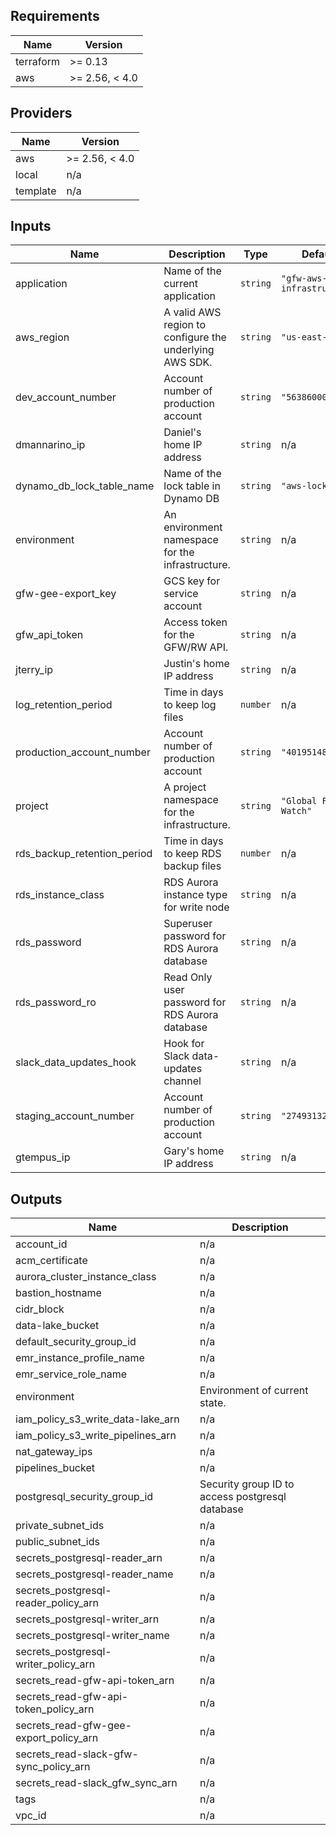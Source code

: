 ## Requirements

| Name | Version |
|------|---------|
| terraform | >= 0.13 |
| aws | >= 2.56, < 4.0 |

## Providers

| Name | Version |
|------|---------|
| aws | >= 2.56, < 4.0 |
| local | n/a |
| template | n/a |

## Inputs

| Name                           | Description                                             | Type | Default | Required |
|--------------------------------|---------------------------------------------------------|------|---------|:--------:|
| application                    | Name of the current application                         | `string` | `"gfw-aws-core-infrastructure"` | no |
| aws\_region                    | A valid AWS region to configure the underlying AWS SDK. | `string` | `"us-east-1"` | no |
| dev\_account\_number           | Account number of production account                    | `string` | `"563860007740"` | no |
| dmannarino\_ip                 | Daniel's home IP address                                | `string` | n/a | yes |
| dynamo\_db\_lock\_table\_name  | Name of the lock table in Dynamo DB                     | `string` | `"aws-locks"` | no |
| environment                    | An environment namespace for the infrastructure.        | `string` | n/a | yes |
| gfw-gee-export\_key            | GCS key for service account                             | `string` | n/a | yes |
| gfw\_api\_token                | Access token for the GFW/RW API.                        | `string` | n/a | yes |
| jterry\_ip                     | Justin's home IP address                                | `string` | n/a | yes |
| log\_retention\_period         | Time in days to keep log files                          | `number` | n/a | yes |
| production\_account\_number    | Account number of production account                    | `string` | `"401951483516"` | no |
| project                        | A project namespace for the infrastructure.             | `string` | `"Global Forest Watch"` | no |
| rds\_backup\_retention\_period | Time in days to keep RDS backup files                   | `number` | n/a | yes |
| rds\_instance\_class           | RDS Aurora instance type for write node                 | `string` | n/a | yes |
| rds\_password                  | Superuser password for RDS Aurora database              | `string` | n/a | yes |
| rds\_password\_ro              | Read Only user password for RDS Aurora database         | `string` | n/a | yes |
| slack\_data\_updates\_hook     | Hook for Slack data-updates channel                     | `string` | n/a | yes |
| staging\_account\_number       | Account number of production account                    | `string` | `"274931322839"` | no |
| gtempus\_ip                    | Gary's home IP address                                  | `string` | n/a | yes |

## Outputs

| Name | Description |
|------|-------------|
| account\_id | n/a |
| acm\_certificate | n/a |
| aurora\_cluster\_instance\_class | n/a |
| bastion\_hostname | n/a |
| cidr\_block | n/a |
| data-lake\_bucket | n/a |
| default\_security\_group\_id | n/a |
| emr\_instance\_profile\_name | n/a |
| emr\_service\_role\_name | n/a |
| environment | Environment of current state. |
| iam\_policy\_s3\_write\_data-lake\_arn | n/a |
| iam\_policy\_s3\_write\_pipelines\_arn | n/a |
| nat\_gateway\_ips | n/a |
| pipelines\_bucket | n/a |
| postgresql\_security\_group\_id | Security group ID to access postgresql database |
| private\_subnet\_ids | n/a |
| public\_subnet\_ids | n/a |
| secrets\_postgresql-reader\_arn | n/a |
| secrets\_postgresql-reader\_name | n/a |
| secrets\_postgresql-reader\_policy\_arn | n/a |
| secrets\_postgresql-writer\_arn | n/a |
| secrets\_postgresql-writer\_name | n/a |
| secrets\_postgresql-writer\_policy\_arn | n/a |
| secrets\_read-gfw-api-token\_arn | n/a |
| secrets\_read-gfw-api-token\_policy\_arn | n/a |
| secrets\_read-gfw-gee-export\_policy\_arn | n/a |
| secrets\_read-slack-gfw-sync\_policy\_arn | n/a |
| secrets\_read-slack\_gfw\_sync\_arn | n/a |
| tags | n/a |
| vpc\_id | n/a |

